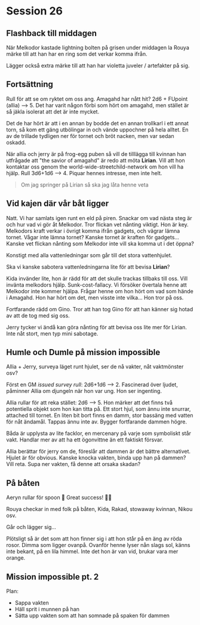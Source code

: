 # Session 26

## Flashback till middagen

När Melkodor kastade lightning bolten på grisen under middagen la Rouya märke till att han har en ring som det verkar komma ifrån.

Lägger också extra märke till att han har violetta juveler / artefakter på sig.

## Fortsättning

Rull för att se om ryktet om oss ang. Amagahd har nått hit? 2d6 + FUpoint (allia) --> 5. Det har varit någon förbi som hört om amagahd, men stället är så jäkla isolerat att det är inte mycket.

Det de har hört är att i en annan by bodde det en annan trollkarl i ett annat torn, så kom ett gäng utbölingar in och vände uppochner på hela alltet. En av de trillade tydligen ner för tornet och bröt nacken, men var sedan oskadd.

När allia och jerry är på frog-egg puben så vill de tilllägga till kvinnan han utfrågade att "the savior of amagahd" är redo att möta **Lirian**. Vill att hon kontaktar oss genom the world-wide-streetchild-network om hon vill ha hjälp. Rull 3d6+1d6 --> 4. Piquar hennes intresse, men inte helt.

> Om jag springer på Lirian så ska jag låta henne veta

## Vid kajen där vår båt ligger

Natt. Vi har samlats igen runt en eld på piren. Snackar om vad nästa steg är och hur vad vi gör åt Melkodor. Tror flickan vet nånting viktigt. Hon är key. Melkodors kraft verkar i övrigt komma ifrån gadgets, och vägrar lämna tornet. Vågar inte lämna tornet? Kanske tornet är kraften för gadgets... Kanske vet flickan nånting som Melkodor inte vill ska komma ut i det öppna?

Konstigt med alla vattenledningar som går till det stora vattenhjulet.

Ska vi kanske sabotera vattenledningarna lite för att bevisa **Lirian**?

Kida invänder lite, hon är rädd för att det skulle trackas tillbaks till oss. Vill invänta melkodors hjälp. Sunk-cost-fallacy. Vi försöker övertala henne att Melkodor inte kommer hjälpa. Frågar henne om hon hört om vad som hände i Amagahd. Hon har hört om det, men visste inte vilka... Hon tror på oss.

Fortfarande rädd om Gino. Tror att han tog Gino för att han känner sig hotad av att de tog med sig oss.

Jerry tycker vi ändå kan göra nånting för att bevisa oss lite mer för Lirian. Inte nåt stort, men typ mini sabotage.

## Humle och Dumle på mission impossible

Allia + Jerry, surveya läget runt hjulet, ser de nå vakter, nåt vaktmönster osv?

Först en GM _issued survey rull_: 2d6+1d6 --> 2. Fascinerad över ljudet, påminner Allia om djungeln när hon var ung. Hon ser ingenting.

Allia rullar för att reka stället: 2d6 --> 5. Hon märker att det finns två potentiella objekt som hon kan titta på. Ett stort hjul, som ännu inte snurrar, attached till tornet. En liten bit bort finns en damm, stor bassäng med vatten för nåt ändamål. Tappas ännu inte av. Bygger fortfarande dammen högre.

Båda är upplysta av lite facklor, en mercenary på varje som symboliskt står vakt. Handlar mer av att ha ett ögonvittne än ett faktiskt försvar.

Allia berättar för jerry om de, föreslår att dammen är det bättre alternativet. Hjulet är för obvious. Kanske knocka vakten, binda upp han på dammen? Vill reta. Supa ner vakten, få denne att orsaka skadan?

## På båten

Aeryn rullar för spoon 👀 Great success! 🍆🍑

Rouya checkar in med folk på båten, Kida, Rakad, stowaway kvinnan, Nikou osv.

Går och lägger sig...

Plötsligt så är det som att hon finner sig i att hon står på en äng av röda rosor. Dimma som ligger ovanpå. Ovanför henne lyser nån slags sol, känns inte bekant, på en lila himmel. Inte det hon är van vid, brukar vara mer orange.

## Mission impossible pt. 2

Plan:

- Sappa vakten
- Häll sprit i munnen på han
- Sätta upp vakten som att han somnade på spaken för dammen
